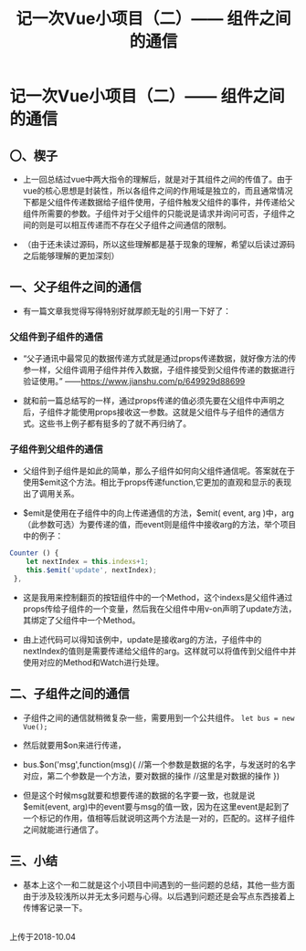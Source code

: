 ﻿---
title: 记一次Vue小项目（二）—— 组件之间的通信
tags: 
      - Vue
      - 前端
---

记一次Vue小项目（二）—— 组件之间的通信
=================================

〇、楔子
-------------------------

- 上一回总结过vue中两大指令的理解后，就是对于其组件之间的传值了。由于vue的核心思想是封装性，所以各组件之间的作用域是独立的，而且通常情况下都是父组件传递数据给子组件使用，子组件触发父组件的事件，并传递给父组件所需要的参数。<!--more-->子组件对于父组件的只能说是请求并询问可否，子组件之间的则是可以相互传递而不存在父子组件之间通信的限制。

- （由于还未读过源码，所以这些理解都是基于现象的理解，希望以后读过源码之后能够理解的更加深刻）


一、父子组件之间的通信
--------------------------

- 有一篇文章我觉得写得特别好就厚颜无耻的引用一下好了：

### 父组件到子组件的通信

- “父子通讯中最常见的数据传递方式就是通过props传递数据，就好像方法的传参一样，父组件调用子组件并传入数据，子组件接受到父组件传递的数据进行验证使用。”  ——https://www.jianshu.com/p/649929d88699

- 就和前一篇总结写的一样，通过props传递的值必须先要在父组件中声明之后，子组件才能使用props接收这一参数。这就是父组件与子组件的通信方式。这些书上例子都有挺多的了就不再归纳了。

### 子组件到父组件的通信

- 父组件到子组件是如此的简单，那么子组件如何向父组件通信呢。答案就在于使用\$emit这个方法。相比于props传递function,它更加的直观和显示的表现出了调用关系。

- \$emit是使用在子组件中的向上传递通信的方法，\$emit( event, arg )中，arg（此参数可选）为要传递的值，而event则是组件中接收arg的方法，举个项目中的例子：
``` javascript
Counter () {
    let nextIndex = this.indexs+1; 
    this.$emit('update', nextIndex);
 },
```
- 这是我用来控制翻页的按钮组件中的一个Method，这个indexs是父组件通过props传给子组件的一个变量，然后我在父组件中用v-on声明了update方法，其绑定了父组件中一个Method。

- 由上述代码可以得知该例中，update是接收arg的方法，子组件中的nextIndex的值则是需要传递给父组件的arg。这样就可以将值传到父组件中并使用对应的Method和Watch进行处理。
 

二、子组件之间的通信
--------------------------

- 子组件之间的通信就稍微复杂一些，需要用到一个公共组件。
`let bus = new Vue();`

- 然后就要用\$on来进行传递，
- bus.$on('msg',function(msg){
//第一个参数是数据的名字，与发送时的名字对应，第二个参数是一个方法，要对数据的操作
//这里是对数据的操作
})

- 但是这个时候msg就要和想要传递的数据的名字要一致，也就是说\$emit(event, arg)中的event要与msg的值一致，因为在这里event是起到了一个标记的作用，值相等后就说明这两个方法是一对的，匹配的。这样子组件之间就能进行通信了。

三、小结
--------------------------

- 基本上这个一和二就是这个小项目中间遇到的一些问题的总结，其他一些方面由于涉及较浅所以并无太多问题与心得。以后遇到问题还是会写点东西接着上传博客记录一下。


<br>
上传于2018-10.04

